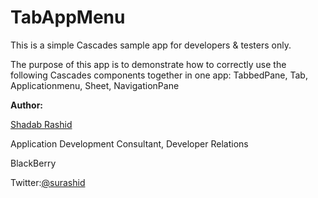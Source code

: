# TabAppMenu

This is a simple Cascades sample app for developers & testers only.

The purpose of this app is to demonstrate how to correctly use the following Cascades components together in one app:
TabbedPane, Tab, Applicationmenu, Sheet, NavigationPane

**Author:**

[Shadab Rashid](https://github.com/surashid)

Application Development Consultant, Developer Relations

BlackBerry

Twitter:[@surashid](http://twitter.com/surashid)
